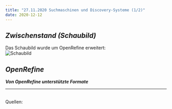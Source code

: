 ```yaml
---
title: "27.11.2020 Suchmaschinen und Discovery-Systeme (1/2)"
date: 2020-12-12
---
```


## *Zwischenstand (Schaubild)*  

Das Schaubild wurde um OpenRefine erweitert:  
![Schaubild]({{site.baseurl}}/images/schaubild_neu.png)  

## *OpenRefine*   


***Von OpenRefine unterstützte Formate***  




---  
<br>
Quellen: 

